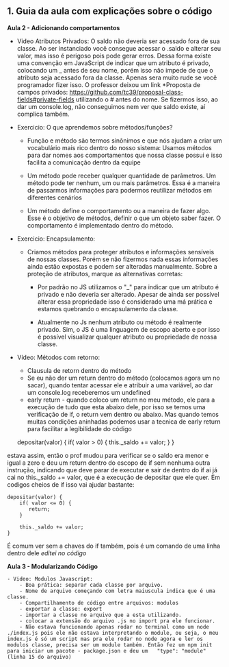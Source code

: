 ## 1. Guia da aula com explicações sobre o código

**Aula 2 - Adicionando comportamentos**
- Video Atributos Privados:
O saldo não deveria ser acessado fora de sua classe. Ao ser instanciado você consegue acessar o .saldo e alterar seu valor, mas isso é perigoso pois pode gerar erros. 
Dessa forma existe uma convenção em JavaScript de indicar que um atributo é privado, colocando um _ antes de seu nome, porém isso não impede de que o atributo seja acessado fora da classe.
Apenas sera muito rude se você programador fizer isso.
O professor deixou um link
*Proposta de campos privados: https://github.com/tc39/proposal-class-fields#private-fields utilizando o # antes do nome. Se fizermos isso, ao dar um console.log, não conseguimos nem ver que saldo existe, aí complica também. 

- Exercicio: O que aprendemos sobre métodos/funções?
   - Função e método são termos sinônimos e que nós ajudam a criar um vocabulário mais rico dentro do nosso sistema: Usamos métodos para dar nomes aos comportamentos que nossa classe possui e isso facilita a comunicação dentro da equipe

   - Um método pode receber qualquer quantidade de parâmetros. Um método pode ter nenhum, um ou mais parâmetros. Essa é a maneira de passarmos informações para podermos reutilizar métodos em diferentes cenários

   - Um método define o comportamento ou a maneira de fazer algo. Esse é o objetivo de métodos, definir o que um objeto saber fazer. O comportamento é implementado dentro do método.

- Exercicio: Encapsulamento: 
    - Criamos métodos para proteger atributos e informações sensíveis de nossas classes. Porém se não fizermos nada essas informações ainda estão expostas e podem ser alteradas manualmente.
    Sobre a proteção de atributos, marque as alternativas corretas:
       - Por padrão no JS utilizamos o "_" para indicar que um atributo é privado e não deveria ser alterado. Apesar de ainda ser possível alterar essa propriedade isso é considerado uma má prática e estamos quebrando o encapsulamento da classe.

       - Atualmente no Js nenhum atributo ou método é realmente privado. Sim, o JS é uma linguagem de escopo aberto e por isso é possível visualizar qualquer atributo ou propriedade de nossa classe.

- Vídeo: Métodos com retorno:
    - Clausula de retorn dentro do método
    - Se eu não der um return dentro do método (colocamos agora um no sacar), quando tentar acessar ele e atribuir a uma variável, ao dar um console.log receberemos um undefined
    - early return - quando coloco um return no meu método, ele para a execução de tudo que esta abaixo dele, por isso se temos uma verificação de if, o return vem dentro ou abaixo. Mas quando temos muitas condições aninhadas podemos usar a tecnica de early return para facilitar a legibilidade do código

        
    depositar(valor) {
        if( valor > 0) {
            this._saldo += valor;
        }
    }

estava assim, então o prof mudou para verificar se o saldo era menor e igual a zero e deu um return dentro do escopo de if sem nenhuma outra instrução, indicando que deve parar de executar e sair de dentro do if
ai já cai no this._saldo += valor, que é a execução de depositar que ele quer. Em codigos cheios de if isso vai ajudar bastante:

    depositar(valor) {
        if( valor <= 0) {
           return;
        }

        this._saldo += valor;
    }

É comum ver sem a chaves do if também, pois é um comando de uma linha dentro dele *editei no código*

**Aula 3 - Modularizando Código**

    - Video: Modulos Javascript:
        - Boa prática: separar cada classe por arquivo. 
        - Nome de arquivo começando com letra maiuscula indica que é uma classe. 
        - Compartilhamento de código entre arquivos: modulos
        - exportar a classe: export
        - importar a classe no arquivo que a esta utilizando.
        - colocar a extensão do arquivo .js no import pra ele funcionar. 
        - Não estava funcionando apenas rodar no terminal como um node ./index.js pois ele não estava interpretando o module, ou seja, o meu index.js é só um script mas pra ele rodar no node agora e ler os modulos classe, precisa ser um module também. Então fez um npm init para iniciar um pacote - package.json e deu um   "type": "module" (linha 15 do arquivo)

